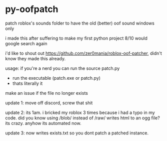 # py-oofpatch
patch roblox's sounds folder to have the old (better) oof sound
windows only

i made this after suffering to make my first python project
8/10 would google search again

i'd like to shout out https://github.com/zer0mania/roblox-oof-patcher, didn't know they made this already.

usage:
if you're a nerd you can run the source patch.py
- run the executable (patch.exe or patch.py)
- thats literally it

make an issue if the file no longer exists 

update 1:
move off discord, screw that shit

update 2: 
its 1am. i bricked my roblox 3 times because i had a typo in my code. did you know using /blob/ instead of /raw/ writes html to an ogg file? its crazy. anyhow its automated now. 

update 3:
now writes exists.txt so you dont patch a patched instance. 
